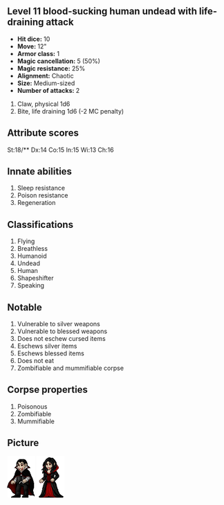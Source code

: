 ## Level 11 blood-sucking human undead with life-draining attack

- **Hit dice:** 10
- **Move:** 12"
- **Armor class:** 1
- **Magic cancellation:** 5 (50%)
- **Magic resistance:** 25%
- **Alignment:** Chaotic
- **Size:** Medium-sized
- **Number of attacks:** 2
1. Claw, physical 1d6
2. Bite, life draining 1d6 (-2 MC penalty)

## Attribute scores

St:18/** Dx:14 Co:15 In:15 Wi:13 Ch:16

## Innate abilities

1. Sleep resistance
2. Poison resistance
3. Regeneration

## Classifications

1. Flying
2. Breathless
3. Humanoid
4. Undead
5. Human
6. Shapeshifter
7. Speaking

## Notable

1. Vulnerable to silver weapons
2. Vulnerable to blessed weapons
3. Does not eschew cursed items
4. Eschews silver items
5. Eschews blessed items
6. Does not eat
7. Zombifiable and mummifiable corpse

## Corpse properties

1. Poisonous
2. Zombifiable
3. Mummifiable

## Picture

![Vampire](https://github.com/hyvanmielenpelit/GnollHackTileSet/blob/main/Monsters/vampire/vampire.png?raw=true) ![Vampire](https://github.com/hyvanmielenpelit/GnollHackTileSet/blob/main/Monsters/vampire/vampire_female.png?raw=true)
